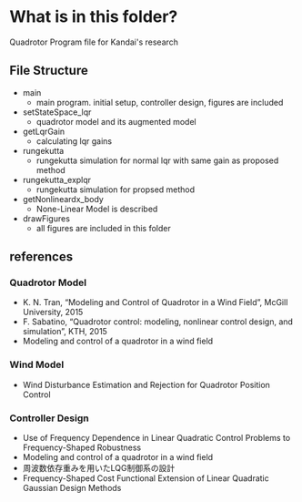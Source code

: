 # What is in this folder?
Quadrotor Program file for Kandai's research


## File Structure
 - main 
 	- main program. initial setup, controller design, figures are included
 - setStateSpace_lqr
 	- quadrotor model and its augmented model
 - getLqrGain
 	- calculating lqr gains
 - rungekutta
 	- rungekutta simulation for normal lqr with same gain as proposed method
 - rungekutta_explqr
 	- rungekutta simulation for propsed method
 - getNonlineardx_body
 	- None-Linear Model is described 
 - drawFigures
 	- all figures are included in this folder

 	
## references
### Quadrotor Model
 - K. N. Tran, “Modeling and Control of Quadrotor in a Wind Field”, McGill University, 2015
 - F. Sabatino, “Quadrotor control: modeling, nonlinear control design, and simulation”, KTH, 2015
 - Modeling and control of a quadrotor in a wind field

### Wind Model
 - Wind Disturbance Estimation and Rejection for Quadrotor Position Control

### Controller Design
 - Use of Frequency Dependence in Linear Quadratic Control Problems to Frequency-Shaped Robustness
 - Modeling and control of a quadrotor in a wind field
 - 周波数依存重みを用いたLQG制御系の設計
 - Frequency-Shaped Cost Functional Extension of Linear Quadratic Gaussian Design Methods